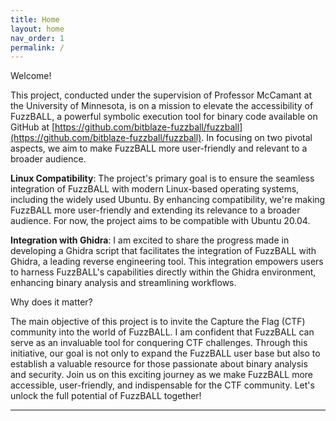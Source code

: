 ```yaml
---
title: Home
layout: home
nav_order: 1
permalink: /
---
```


Welcome!

This project, conducted under the supervision of Professor McCamant at the
University of Minnesota, is on a mission to elevate the accessibility of
FuzzBALL, a powerful symbolic execution tool for binary code available on GitHub
at [https://github.com/bitblaze-fuzzball/fuzzball](https://github.com/bitblaze-fuzzball/fuzzball). In focusing on two pivotal aspects, we aim to make FuzzBALL
more user-friendly and relevant to a broader audience.

**Linux Compatibility**: The project's primary goal is to ensure the seamless
integration of FuzzBALL with modern Linux-based operating systems, including the
widely used Ubuntu. By enhancing compatibility, we're making FuzzBALL more
user-friendly and extending its relevance to a broader audience. For now, the
project aims to be compatible with Ubuntu 20.04. 

**Integration with Ghidra**: I am excited to share the progress made in developing
a Ghidra script that facilitates the integration of FuzzBALL with
Ghidra, a leading reverse engineering tool. This integration empowers users to
harness FuzzBALL's capabilities directly within the Ghidra environment,
enhancing binary analysis and streamlining workflows.

Why does it matter?

The main objective of this project is to invite the Capture the Flag (CTF)
community into the world of FuzzBALL. I am confident that FuzzBALL can serve as
an invaluable tool for conquering CTF challenges. Through this initiative, our
goal is not only to expand the FuzzBALL user base but also to establish a
valuable resource for those passionate about binary analysis and security. Join
us on this exciting journey as we make FuzzBALL more accessible, user-friendly,
and indispensable for the CTF community. Let's unlock the full potential of
FuzzBALL together!

----

[^1]: [It can take up to 10 minutes for changes to your site to publish after you push the changes to GitHub](https://docs.github.com/en/pages/setting-up-a-github-pages-site-with-jekyll/creating-a-github-pages-site-with-jekyll#creating-your-site).

[Just the Docs]: https://just-the-docs.github.io/just-the-docs/
[GitHub Pages]: https://docs.github.com/en/pages
[README]: https://github.com/just-the-docs/just-the-docs-template/blob/main/README.md
[Jekyll]: https://jekyllrb.com
[GitHub Pages / Actions workflow]: https://github.blog/changelog/2022-07-27-github-pages-custom-github-actions-workflows-beta/
[use this template]: https://github.com/just-the-docs/just-the-docs-template/generate
